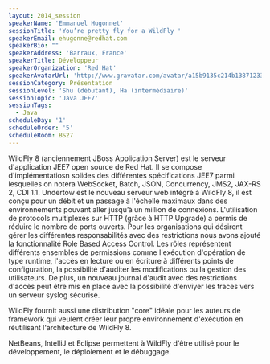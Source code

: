 ```yaml
---
layout: 2014_session
speakerName: 'Emmanuel Hugonnet'
sessionTitle: 'You’re pretty fly for a WildFly '
speakerEmail: ehugonne@redhat.com
speakerBio: ""
speakerAddress: 'Barraux, France'
speakerTitle: Développeur
speakerOrganization: 'Red Hat'
speakerAvatarUrl: 'http://www.gravatar.com/avatar/a15b9135c214b138712332193bbfd5bb?size=200&default=mm'
sessionCategory: Présentation
sessionLevel: 'Shu (débutant), Ha (intermédiaire)'
sessionTopic: 'Java JEE7'
sessionTags:
  - Java
scheduleDay: '1'
scheduleOrder: '5'
scheduleRoom: BS27
---
```


WildFly 8 (anciennement JBoss Application Server) est le serveur d'application JEE7 open source de Red Hat. Il se compose d'implémentatiosn solides des différentes spécifications JEE7 parmi lesquelles on notera WebSocket, Batch, JSON, Concurrency, JMS2, JAX-RS 2, CDI 1.1.
Undertow est le nouveau serveur web intégré à WildFly 8, il est conçu pour un débit et un passage à l'échelle maximaux dans des environnements pouvant aller jusqu’à un million de connexions. L'utilisation de protocols multiplexés sur HTTP (grâce à HTTP Upgrade) a permis de réduire le nombre de ports ouverts.
Pour les organisations qui désirent gérer les différentes responsabilités avec des restrictions nous avons ajouté la fonctionnalité Role Based Access Control. Les rôles représentent différents ensembles de permissions comme l'exécution d'opération de type runtime, l'accès en lecture ou en écriture à différents points de configuration, la possibilité d'auditer les modifications ou la gestion des utilisateurs. De plus, un nouveau journal d'audit avec des restrictions d'accès peut être mis en place avec la possibilité d'enviyer les traces vers un serveur syslog sécurisé.
 
WildFly fournit aussi une distribution "core" idéale pour les auteurs de framework qui veulent créer leur propre environnement d'exécution en réutilisant l'architecture de WildFly 8.
 
NetBeans, IntelliJ et Eclipse permettent à WildFly d'être utilisé pour le développement, le déploiement et le débuggage.
